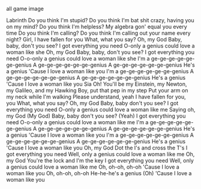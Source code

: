 all game image  

Labrinth
Do you think I'm stupid?
Do you think I'm bat shit crazy, having you on my mind?
Do you think I'm helpless?
My algebra gon' equal you every time
Do you think I'm calling?
Do you think I'm calling out your name every night?
Girl, I have fallen for you
What, what you say?
Oh, my God
Baby, baby, don't you see?
I got everything you need
O-only a genius could love a woman like she
Oh, my God
Baby, baby, don't you see?
I got everything you need
O-o-only a genius could love a woman like she
I'm a ge-ge-ge-ge-ge-ge-genius
A ge-ge-ge-ge-ge-ge-genius
A ge-ge-ge-ge-ge-ge-genius
He's a genius
'Cause I love a woman like you
I'm a ge-ge-ge-ge-ge-ge-genius
A ge-ge-ge-ge-ge-ge-genius
A ge-ge-ge-ge-ge-ge-genius
He's a genius
'Cause I love a woman like you
Sia
Oh!
You'll be my Einstein, my Newton, my Galileo, and my Hawking
Boy, put that pep in my step
Put your arm on my neck while I'm walking
Please understand, yeah I have fallen for you, you
What, what you say?
Oh, my God
Baby, baby don't you see?
I got everything you need
O-only a genius could love a woman like me
Saying oh, my God (My God)
Baby, baby don't you see? (Yeah)
I got everything you need
O-o-only a genius could love a woman like me
I'm a ge-ge-ge-ge-ge-ge-genius
A ge-ge-ge-ge-ge-ge-genius
A ge-ge-ge-ge-ge-ge-genius
He's a genius
'Cause I love a woman like you
I'm a ge-ge-ge-ge-ge-ge-genius
A ge-ge-ge-ge-ge-ge-genius
A ge-ge-ge-ge-ge-ge-genius
He's a genius
'Cause I love a woman like you
Oh, my God
Dot the I's and cross the T's
I got everything you need
Well, only a genius could love a woman like me
Oh, my God
You're the lock and I'm the key
I got everything you need
Well, only a genius could love a woman like me
Oh, oh-oh, oh-oh
'Cause I love a woman like you
Oh, oh-oh, oh-oh
He-he-he's a genius (Oh)
'Cause I love a woman like you